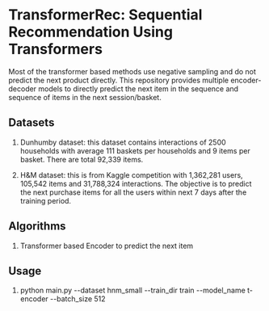 # TransformerRec: Sequential Recommendation Using Transformers

Most of the transformer based methods use negative sampling and do not predict the next product directly. 
This repository provides multiple encoder-decoder models to directly predict the next item in the sequence
and sequence of items in the next session/basket. 

## Datasets

1. Dunhumby dataset: this dataset contains interactions of 2500 households with average 111 baskets per households
 and 9 items per basket. There are total 92,339 items. 

2. H&M dataset: this is from Kaggle competition with 1,362,281 users, 105,542 items and 31,788,324 interactions. The
 objective is to predict the next purchase items for all the users within next 7 days after the training period. 

## Algorithms

1. Transformer based Encoder to predict the next item

## Usage

 1. python main.py --dataset hnm_small --train_dir train --model_name t-encoder --batch_size 512


